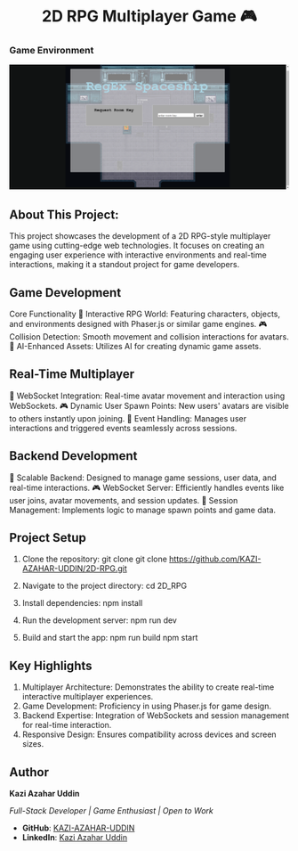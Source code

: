 <h1 align="center">2D RPG Multiplayer Game 🎮</h1>


### Game Environment
![Home Page](/public/assets/home-page.png)


## About This Project:
This project showcases the development of a 2D RPG-style multiplayer game using cutting-edge web technologies. It focuses on creating an engaging user experience with interactive environments and real-time interactions, making it a standout project for game developers.


## Game Development
Core Functionality
🚀 Interactive RPG World: Featuring characters, objects, and environments designed with Phaser.js or similar game engines.
🎮 Collision Detection: Smooth movement and collision interactions for avatars.
🚀 AI-Enhanced Assets: Utilizes AI for creating dynamic game assets.


## Real-Time Multiplayer
🚀 WebSocket Integration: Real-time avatar movement and interaction using WebSockets.
🎮 Dynamic User Spawn Points: New users' avatars are visible to others instantly upon joining.
🚀 Event Handling: Manages user interactions and triggered events seamlessly across sessions.

## Backend Development
🚀 Scalable Backend: Designed to manage game sessions, user data, and real-time interactions.
🎮 WebSocket Server: Efficiently handles events like user joins, avatar movements, and session updates.
🚀 Session Management: Implements logic to manage spawn points and game data.




## Project Setup
1. Clone the repository:
git clone git clone  https://github.com/KAZI-AZAHAR-UDDIN/2D-RPG.git

2. Navigate to the project directory:
cd 2D_RPG

3. Install dependencies:
npm install

5. Run the development server:
npm run dev

6. Build and start the app:
npm run build
npm start


## Key Highlights
1. Multiplayer Architecture: Demonstrates the ability to create real-time interactive multiplayer experiences.
2. Game Development: Proficiency in using Phaser.js for game design.
3. Backend Expertise: Integration of WebSockets and session management for real-time interaction.
4. Responsive Design: Ensures compatibility across devices and screen sizes.


## Author
**Kazi Azahar Uddin**  

*Full-Stack Developer | Game Enthusiast | Open to Work*  

- **GitHub**: [KAZI-AZAHAR-UDDIN](https://github.com/KAZI-AZAHAR-UDDIN)  
- **LinkedIn**: [Kazi Azahar Uddin](https://www.linkedin.com/in/kazi-azahar-uddin-8b879b205/) 
